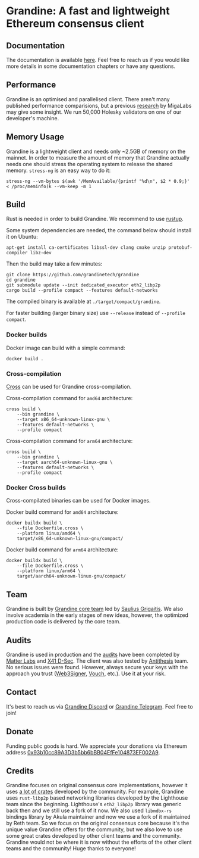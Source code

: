 # Grandine: A fast and lightweight Ethereum consensus client

## Documentation

The documentation is available [here](https://docs.grandine.io/). Feel free to reach us if you would like more details in some documentation chapters or have any questions.

## Performance

Grandine is an optimised and parallelised client. There aren't many published performance comparisions, but a previous [research](https://arxiv.org/abs/2311.05252) by MigaLabs may give some insight. We run 50,000 Holesky validators on one of our developer's machine.

## Memory Usage

Grandine is a lightweight client and needs only ~2.5GB of memory on the mainnet. In order to measure the amount of memory that Grandine actually needs one should stress the operating system to release the shared memory. `stress-ng` is an easy way to do it:

```
stress-ng --vm-bytes $(awk '/MemAvailable/{printf "%d\n", $2 * 0.9;}' < /proc/meminfo)k --vm-keep -m 1
```
## Build

Rust is needed in order to build Grandine. We recommend to use [rustup](https://rustup.rs/).

Some system dependencies are needed, the command below should install it on Ubuntu:

```
apt-get install ca-certificates libssl-dev clang cmake unzip protobuf-compiler libz-dev
```

Then the build may take a few minutes:

```shell
git clone https://github.com/grandinetech/grandine
cd grandine
git submodule update --init dedicated_executor eth2_libp2p
cargo build --profile compact --features default-networks
```

The compiled binary is available at `./target/compact/grandine`.

For faster building (larger binary size) use `--release` instead of `--profile compact`.

### Docker builds

Docker image can build with a simple command:

```shell
docker build .
```

### Cross-compilation

[Cross](https://github.com/cross-rs/cross) can be used for Grandine cross-compilation.

Cross-compilation command for `amd64` architecture:

```shell
cross build \
    --bin grandine \
    --target x86_64-unknown-linux-gnu \
    --features default-networks \
    --profile compact
```

Cross-compilation command for `arm64` architecture:

```shell
cross build \
    --bin grandine \
    --target aarch64-unknown-linux-gnu \
    --features default-networks \
    --profile compact
```

### Docker Cross builds

Cross-compilated binaries can be used for Docker images.

Docker build command for `amd64` architecture:

```shell
docker buildx build \
    --file Dockerfile.cross \
    --platform linux/amd64 \
    target/x86_64-unknown-linux-gnu/compact/
```

Docker build command for `arm64` architecture:

```shell
docker buildx build \
    --file Dockerfile.cross \
    --platform linux/arm64 \
    target/aarch64-unknown-linux-gnu/compact/
```

## Team

Grandine is built by [Grandine core team](https://grandine.io/) led by [Saulius Grigaitis](https://twitter.com/sauliuseth).
We also involve academia in the early stages of new ideas, however, the optimized production code is delivered by the core team.

## Audits

Grandine is used in production and the [audits](/audit) have been completed by [Matter Labs](https://matter-labs.io/) and [X41 D-Sec](https://x41-dsec.de/). The client was also tested by [Antithesis](https://antithesis.com/) team. No serious issues were found. However, always secure your keys with the approach you trust ([Web3Signer](https://docs.web3signer.consensys.io), [Vouch](https://github.com/attestantio/vouch), etc.). Use it at your risk.

## Contact

It's best to reach us via [Grandine Discord](https://discord.gg/H9XCdUSyZd) or [Grandine Telegram](https://t.me/+yMHjrJanClozYzQ0). Feel free to join!

## Donate

Funding public goods is hard. We appreciate your donations via Ethereum address [0x93b10cc89A3D3b5bb6bBB04EfFe104873EF002A9](https://etherscan.io/address/0x93b10cc89A3D3b5bb6bBB04EfFe104873EF002A9).

## Credits

Grandine focuses on original consensus core implementations, however it uses [a lot of crates](Cargo.lock) developed by the community. For example, Grandine uses `rust-libp2p` based networking libraries developed by the Lighthouse team since the beginning. Lighthouse's `eth2_libp2p` library was generic back then and we still use a fork of it now. We also used `libmdbx-rs` bindings library by Akula maintainer and now we use a fork of it maintained by Reth team. So we focus on the original consensus core because it's the unique value Grandine offers for the community, but we also love to use some great crates developed by other client teams and the community. Grandine would not be where it is now without the efforts of the other client teams and the community! Huge thanks to everyone!
